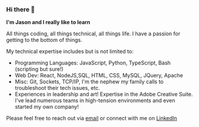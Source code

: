 ### Hi there 👋

**I'm Jason and I really like to learn**

All things coding, all things technical, all things life. I have a passion for getting to the bottom of things. 

My technical expertise includes but is not limited to: 

- Programming Languages: JavaScript, Python, TypeScript, Bash (scripting but sure!)
- Web Dev: React, NodeJS,SQL, HTML, CSS, MySQL, JQuery, Apache
- Misc: Git, Sockets, TCP/IP, I'm the nephew my family calls to troubleshoot their tech issues, etc. 
- Experiences in leadership and art! Expertise in the Adobe Creative Suite. I've lead numerous teams in high-tension environments and even started my own company! 

Please feel free to reach out via [email](mailto:lpsjsn94+githubcontact@gmail.com) or connect with me on [LinkedIn](https://www.linkedin.com/in/jsnlps94/)


